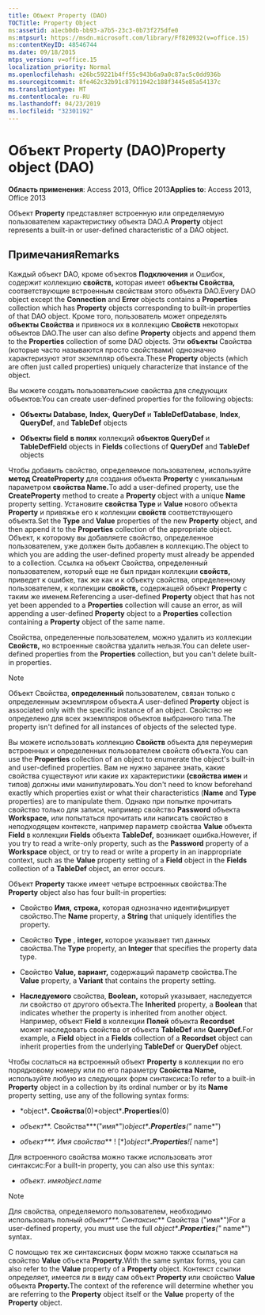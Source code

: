 ```yaml
---
title: Объект Property (DAO)
TOCTitle: Property Object
ms:assetid: a1ecb0db-bb93-a7b5-23c3-0b73f275dfe0
ms:mtpsurl: https://msdn.microsoft.com/library/Ff820932(v=office.15)
ms:contentKeyID: 48546744
ms.date: 09/18/2015
mtps_version: v=office.15
localization_priority: Normal
ms.openlocfilehash: e26bc59221b4ff55c943b6a9a0c87ac5c0dd936b
ms.sourcegitcommit: 8fe462c32b91c87911942c188f3445e85a54137c
ms.translationtype: MT
ms.contentlocale: ru-RU
ms.lasthandoff: 04/23/2019
ms.locfileid: "32301192"
---
```

# <a name="property-object-dao"></a><span data-ttu-id="1d190-102">Объект Property (DAO)</span><span class="sxs-lookup"><span data-stu-id="1d190-102">Property object (DAO)</span></span>

<span data-ttu-id="1d190-103">**Область применения**: Access 2013, Office 2013</span><span class="sxs-lookup"><span data-stu-id="1d190-103">**Applies to**: Access 2013, Office 2013</span></span>

<span data-ttu-id="1d190-104">Объект **Property** представляет встроенную или определяемую пользователем характеристику объекта DAO.</span><span class="sxs-lookup"><span data-stu-id="1d190-104">A **Property** object represents a built-in or user-defined characteristic of a DAO object.</span></span>

## <a name="remarks"></a><span data-ttu-id="1d190-105">Примечания</span><span class="sxs-lookup"><span data-stu-id="1d190-105">Remarks</span></span>

<span data-ttu-id="1d190-106">Каждый объект DAO,  кроме объектов **Подключения** и Ошибок, содержит коллекцию **свойств,** которая имеет **объекты Свойства,** соответствующие встроенным свойствам этого объекта DAO.</span><span class="sxs-lookup"><span data-stu-id="1d190-106">Every DAO object except the **Connection** and **Error** objects contains a **Properties** collection which has **Property** objects corresponding to built-in properties of that DAO object.</span></span> <span data-ttu-id="1d190-107">Кроме того, пользователь может определять **объекты Свойства** и привнося их в коллекцию **Свойств** некоторых объектов DAO.</span><span class="sxs-lookup"><span data-stu-id="1d190-107">The user can also define **Property** objects and append them to the **Properties** collection of some DAO objects.</span></span> <span data-ttu-id="1d190-108">Эти **объекты** Свойства (которые часто называются просто свойствами) однозначно характеризуют этот экземпляр объекта.</span><span class="sxs-lookup"><span data-stu-id="1d190-108">These **Property** objects (which are often just called properties) uniquely characterize that instance of the object.</span></span>

<span data-ttu-id="1d190-109">Вы можете создать пользовательские свойства для следующих объектов:</span><span class="sxs-lookup"><span data-stu-id="1d190-109">You can create user-defined properties for the following objects:</span></span>

- <span data-ttu-id="1d190-110">**Объекты Database,** **Index,** **QueryDef** и **TableDef**</span><span class="sxs-lookup"><span data-stu-id="1d190-110">**Database**, **Index**, **QueryDef**, and **TableDef** objects</span></span>

- <span data-ttu-id="1d190-111">**Объекты field** **в полях** коллекций **объектов QueryDef** и **TableDef**</span><span class="sxs-lookup"><span data-stu-id="1d190-111">**Field** objects in **Fields** collections of **QueryDef** and **TableDef** objects</span></span>

<span data-ttu-id="1d190-112">Чтобы добавить свойство, определяемое пользователем, используйте **метод CreateProperty** для создания объекта **Property** с уникальным параметром **свойства Name.**</span><span class="sxs-lookup"><span data-stu-id="1d190-112">To add a user-defined property, use the **CreateProperty** method to create a **Property** object with a unique **Name** property setting.</span></span> <span data-ttu-id="1d190-113">Установите **свойства Type** и **Value** нового объекта **Property** и привяжье его к коллекции **свойств** соответствующего объекта.</span><span class="sxs-lookup"><span data-stu-id="1d190-113">Set the **Type** and **Value** properties of the new **Property** object, and then append it to the **Properties** collection of the appropriate object.</span></span> <span data-ttu-id="1d190-114">Объект, к которому вы добавляете свойство, определенное пользователем, уже должен быть добавлен в коллекцию.</span><span class="sxs-lookup"><span data-stu-id="1d190-114">The object to which you are adding the user-defined property must already be appended to a collection.</span></span> <span data-ttu-id="1d190-115">Ссылка на объект Свойства,  определенный пользователем, который еще не был придан коллекции **свойств,** приведет к ошибке,  так же как и к объекту свойства, определенному пользователем, к коллекции **свойств,** содержащей объект **Property** с таким же именем.</span><span class="sxs-lookup"><span data-stu-id="1d190-115">Referencing a user-defined **Property** object that has not yet been appended to a **Properties** collection will cause an error, as will appending a user-defined **Property** object to a **Properties** collection containing a **Property** object of the same name.</span></span>

<span data-ttu-id="1d190-116">Свойства, определенные пользователем, можно удалить из коллекции **Свойств,** но встроенные свойства удалить нельзя.</span><span class="sxs-lookup"><span data-stu-id="1d190-116">You can delete user-defined properties from the **Properties** collection, but you can't delete built-in properties.</span></span>

> [!NOTE]
> <span data-ttu-id="1d190-117">Объект Свойства, **определенный** пользователем, связан только с определенным экземпляром объекта.</span><span class="sxs-lookup"><span data-stu-id="1d190-117">A user-defined **Property** object is associated only with the specific instance of an object.</span></span> <span data-ttu-id="1d190-118">Свойство не определено для всех экземпляров объектов выбранного типа.</span><span class="sxs-lookup"><span data-stu-id="1d190-118">The property isn't defined for all instances of objects of the selected type.</span></span>

<span data-ttu-id="1d190-119">Вы можете использовать коллекцию **Свойств** объекта для переумерия встроенных и определенных пользователем свойств объекта.</span><span class="sxs-lookup"><span data-stu-id="1d190-119">You can use the **Properties** collection of an object to enumerate the object's built-in and user-defined properties.</span></span> <span data-ttu-id="1d190-120">Вам не нужно заранее знать, какие свойства существуют или какие  их характеристики **(свойства имен** и типов) должны ими манипулировать.</span><span class="sxs-lookup"><span data-stu-id="1d190-120">You don't need to know beforehand exactly which properties exist or what their characteristics (**Name** and **Type** properties) are to manipulate them.</span></span> <span data-ttu-id="1d190-121">Однако при попытке прочитать свойство только для записи, например свойство **Password** объекта **Workspace,** или попытаться прочитать или написать свойство в неподходящем контексте, например параметр свойства **Value** объекта **Field** в коллекции **Fields** объекта **TableDef,** возникает ошибка.</span><span class="sxs-lookup"><span data-stu-id="1d190-121">However, if you try to read a write-only property, such as the **Password** property of a **Workspace** object, or try to read or write a property in an inappropriate context, such as the **Value** property setting of a **Field** object in the **Fields** collection of a **TableDef** object, an error occurs.</span></span>

<span data-ttu-id="1d190-122">Объект **Property** также имеет четыре встроенных свойства:</span><span class="sxs-lookup"><span data-stu-id="1d190-122">The **Property** object also has four built-in properties:</span></span>

- <span data-ttu-id="1d190-123">Свойство **Имя,** **строка,** которая однозначно идентифицирует свойство.</span><span class="sxs-lookup"><span data-stu-id="1d190-123">The **Name** property, a **String** that uniquely identifies the property.</span></span>

- <span data-ttu-id="1d190-124">Свойство **Type** , **integer,** которое указывает тип данных свойства.</span><span class="sxs-lookup"><span data-stu-id="1d190-124">The **Type** property, an **Integer** that specifies the property data type.</span></span>

- <span data-ttu-id="1d190-125">Свойство **Value,** **вариант,** содержащий параметр свойства.</span><span class="sxs-lookup"><span data-stu-id="1d190-125">The **Value** property, a **Variant** that contains the property setting.</span></span>

- <span data-ttu-id="1d190-126">**Наследуемого** свойства, **Boolean,** который указывает, наследуется ли свойство от другого объекта.</span><span class="sxs-lookup"><span data-stu-id="1d190-126">The **Inherited** property, a **Boolean** that indicates whether the property is inherited from another object.</span></span> <span data-ttu-id="1d190-127">Например, объект **Field** в коллекции **Полей** объекта **Recordset** может наследовать свойства от объекта **TableDef** или **QueryDef.**</span><span class="sxs-lookup"><span data-stu-id="1d190-127">For example, a **Field** object in a **Fields** collection of a **Recordset** object can inherit properties from the underlying **TableDef** or **QueryDef** object.</span></span>

<span data-ttu-id="1d190-128">Чтобы сослаться на встроенный объект **Property** в коллекции по его порядковому номеру или по его параметру **Свойства Name,** используйте любую из следующих форм синтаксиса:</span><span class="sxs-lookup"><span data-stu-id="1d190-128">To refer to a built-in **Property** object in a collection by its ordinal number or by its **Name** property setting, use any of the following syntax forms:</span></span>

- <span data-ttu-id="1d190-129">\*object\***. Свойства**(0)</span><span class="sxs-lookup"><span data-stu-id="1d190-129">\*object\***.Properties**(0)</span></span>

- <span data-ttu-id="1d190-130">*объект***. Свойства***("имя*")</span><span class="sxs-lookup"><span data-stu-id="1d190-130">*object\***.Properties**("* name\*")</span></span>

- <span data-ttu-id="1d190-131">*объект\*\*\*. Имя свойства*\*\* \! \[\*\]</span><span class="sxs-lookup"><span data-stu-id="1d190-131">*object\***.Properties**\!\[* name\*\]</span></span>

<span data-ttu-id="1d190-132">Для встроенного свойства можно также использовать этот синтаксис:</span><span class="sxs-lookup"><span data-stu-id="1d190-132">For a built-in property, you can also use this syntax:</span></span>

- <span data-ttu-id="1d190-133">*объект*. *имя*</span><span class="sxs-lookup"><span data-stu-id="1d190-133">*object*.*name*</span></span>

> [!NOTE]
> <span data-ttu-id="1d190-134">Для свойства, определяемого пользователем, необходимо использовать полный *объект\*\*\*. Синтаксис*\*\* Свойства ("имя\*")</span><span class="sxs-lookup"><span data-stu-id="1d190-134">For a user-defined property, you must use the full *object\***.Properties**("* name\*") syntax.</span></span>

<span data-ttu-id="1d190-135">С помощью тех же синтаксисных форм можно также ссылаться на свойство **Value** объекта **Property.**</span><span class="sxs-lookup"><span data-stu-id="1d190-135">With the same syntax forms, you can also refer to the **Value** property of a **Property** object.</span></span> <span data-ttu-id="1d190-136">Контекст ссылки определяет, имеется ли в виду сам объект **Property** или свойство **Value** объекта **Property.**</span><span class="sxs-lookup"><span data-stu-id="1d190-136">The context of the reference will determine whether you are referring to the **Property** object itself or the **Value** property of the **Property** object.</span></span>

